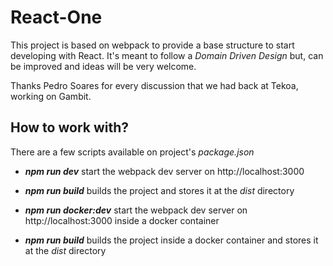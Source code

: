 # React-One
This project is based on webpack to provide a base structure to start developing with React. It's meant to follow a _Domain Driven Design_ but, can be improved and ideas will be very welcome. 

Thanks Pedro Soares for every discussion that we had back at Tekoa, working on Gambit.

## How to work with?

There are a few scripts available on project's _package.json_

- _**npm run dev**_ 
start the webpack dev server on http://localhost:3000

- _**npm run build**_ 
builds the project and stores it at the _dist_ directory

- _**npm run docker:dev**_ 
start the webpack dev server on http://localhost:3000 inside a docker container

- _**npm run build**_ 
builds the project inside a docker container and stores it at the _dist_ directory
